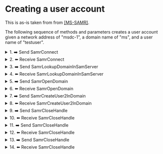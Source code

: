 # Creating a user account

This is as-is taken from from [\[MS-SAMR\]](https://docs.microsoft.com/en-us/openspecs/windows_protocols/ms-samr/3d8e23d8-d9df-481f-83b3-9175f980294c).

The following sequence of methods and parameters creates a user account given a network address of "msdc-1", a domain name of "ms", and a user name of "testuser".

<details><summary>1. ➡️ Send SamrConnect</summary>

Details [SamrConnect](https://docs.microsoft.com/en-us/openspecs/windows_protocols/ms-samr/defe2091-0a61-4dfa-be9a-2c1206d53a1f).
    
|Parameter field|Parameter value|
|--|--|
|ServerName|msdc-1|
|DesiredAccess|0x31|
</details>

<details><summary>2. ⬅️ Receive SamrConnect</summary>

|Parameter field|Parameter value|
|--|--|
|Status|0|
|ServerHandle|\[implementation-specific value\] serverHandle|
</details>

<details><summary>3. ➡️ Send SamrLookupDomainInSamServer</summary>

Details [SamrLookupDomainInSamServer](https://docs.microsoft.com/en-us/openspecs/windows_protocols/ms-samr/47492d59-e095-4398-b03e-8a062b989123).
  
</details>

<details><summary>4. ⬅️ Receive SamrLookupDomainInSamServer</summary>

</details>

<details><summary>5. ➡️ Send SamrOpenDomain</summary>

Details [SamrOpenDomain](https://docs.microsoft.com/en-us/openspecs/windows_protocols/ms-samr/ba710c90-5b12-42f8-9e5a-d4aacc1329fa).
  
</details>

<details><summary>6. ⬅️ Receive SamrOpenDomain</summary>

</details>

<details><summary>7. ➡️ Send SamrCreateUser2InDomain</summary>

Details [SamrCreateUser2InDomain](https://docs.microsoft.com/en-us/openspecs/windows_protocols/ms-samr/a98d7fbb-1735-4fbf-b41a-ef363c899002).
  
</details>

<details><summary>8. ⬅️ Receive SamrCreateUser2InDomain</summary>

</details>

<details><summary>9. ➡️ Send SamrCloseHandle</summary>

Details [SamrCloseHandle](https://docs.microsoft.com/en-us/openspecs/windows_protocols/ms-samr/55d134df-e257-48ad-8afa-cb2ca45cd3cc).
  
</details>

<details><summary>10. ⬅️ Receive SamrCloseHandle</summary>

</details>

<details><summary>11. ➡️ Send SamrCloseHandle</summary>

</details>

<details><summary>12. ⬅️ Receive SamrCloseHandle</summary>

</details>

<details><summary>13. ➡️ Send SamrCloseHandle</summary>

</details>

<details><summary>14. ⬅️ Receive SamrCloseHandle</summary>

</details>
